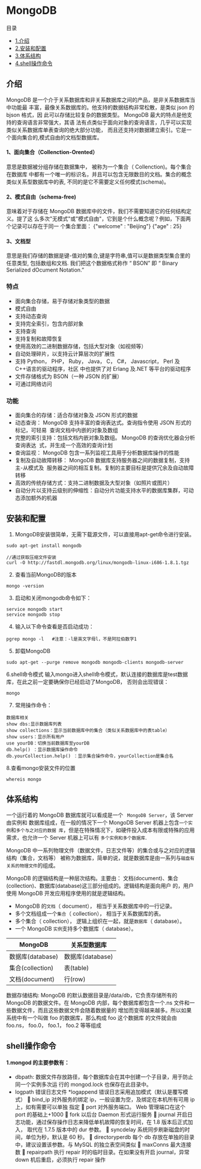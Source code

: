 # MongoDB

目录
* [1.介绍](#介绍)
* [2.安装和配置](#安装和配置)
* [3.体系结构](#体系结构)    
* [4.shell操作命令](#shell操作命令)

## 介绍

  MongoDB 是一个介于关系数据库和非关系数据库之间的产品，是非关系数据库当中功能最
丰富，最像关系数据库的。他支持的数据结构非常松散，是类似 json 的 bjson 格式，因
此可以存储比较复杂的数据类型。 MongoDB 最大的特点是他支持的查询语言非常强大，其语
法有点类似于面向对象的查询语言，几乎可以实现类似关系数据库单表查询的绝大部分功能，
而且还支持对数据建立索引。它是一个面向集合的,模式自由的文档型数据库。

#### 1、面向集合（Collenction-Orented）
  意思是数据被分组存储在数据集中， 被称为一个集合（ Collenction)。每个集合在数据库
中都有一个唯一的标识名，并且可以包含无限数目的文档。集合的概念类似关系型数据库中的表,
不同的是它不需要定义任何模式(schema)。

#### 2、模式自由（schema-free)
  意味着对于存储在 MongoDB 数据库中的文件，我们不需要知道它的任何结构定义。提了这
么多次"无模式"或"模式自由"，它到是个什么概念呢？例如，下面两个记录可以存在于同一
个集合里面：
{"welcome" : "Beijing"}
{"age" : 25}

#### 3、文档型
  意思是我们存储的数据是键-值对的集合,键是字符串,值可以是数据类型集合里的任意类型,
包括数组和文档. 我们把这个数据格式称作 “ BSON” 即 “ Binary Serialized dOcument
Notation.”

### 特点
- 面向集合存储，易于存储对象类型的数据
- 模式自由
- 支持动态查询
- 支持完全索引，包含内部对象
- 支持查询
- 支持复制和故障恢复
- 使用高效的二进制数据存储，包括大型对象（如视频等）
- 自动处理碎片，以支持云计算层次的扩展性
- 支持 Python， PHP， Ruby， Java， C， C#， Javascript， Perl 及 C++语言的驱动程序，社区
  中也提供了对 Erlang 及.NET 等平台的驱动程序
- 文件存储格式为 BSON（一种 JSON 的扩展）
- 可通过网络访问

### 功能
- 面向集合的存储：适合存储对象及 JSON 形式的数据
- 动态查询： MongoDB 支持丰富的查询表达式。查询指令使用 JSON 形式的标记，可轻易
  查询文档中内嵌的对象及数组
- 完整的索引支持：包括文档内嵌对象及数组。 MongoDB 的查询优化器会分析查询表达
  式，并生成一个高效的查询计划
- 查询监视： MongoDB 包含一系列监视工具用于分析数据库操作的性能
- 复制及自动故障转移： MongoDB 数据库支持服务器之间的数据复制，支持主-从模式及
  服务器之间的相互复制。复制的主要目标是提供冗余及自动故障转移
- 高效的传统存储方式：支持二进制数据及大型对象（如照片或图片）
- 自动分片以支持云级别的伸缩性：自动分片功能支持水平的数据库集群，可动态添加额外的机器


## 安装和配置

1. MongoDB安装很简单，无需下载源文件，可以直接用apt-get命令进行安装。 
```
sudo apt-get install mongodb

//通过获取压缩文件安装
curl -O http://fastdl.mongodb.org/linux/mongodb-linux-i686-1.8.1.tgz
```
2. 查看当前MongoDB的版本
```
mongo -version
```
3. 启动和关闭mongodb命令如下：
```
service mongodb start
service mongodb stop
```
4. 输入以下命令查看是否启动成功：
```
pgrep mongo -l   #注意：-l是英文字母l，不是阿拉伯数字1
```
5. 卸载MongoDB
```
sudo apt-get --purge remove mongodb mongodb-clients mongodb-server
```
6.shell命令模式
输入mongo进入shell命令模式，默认连接的数据库是test数据库，在此之前一定要确保你已经启动了MongoDB，
否则会出现错误： 
```
mongo
```
7. 常用操作命令：
```
数据库相关 
show dbs:显示数据库列表 
show collections：显示当前数据库中的集合（类似关系数据库中的表table） 
show users：显示所有用户 
use yourDB：切换当前数据库至yourDB 
db.help() ：显示数据库操作命令 
db.yourCollection.help() ：显示集合操作命令，yourCollection是集合名 
```
8.查看mongo安装文件的位置
```
whereis mongo
```


## 体系结构
 一个运行着的 MongoDB 数据库就可以看成是一个 ` MongoDB Server`，该 Server 由实例和
数据库组成，在一般的情况下一个 MongoDB Server 机器上包含`一个实例`和`多个与之对应的数据
库`，但是在特殊情况下，如硬件投入成本有限或特殊的应用需求，也允许一个 Server 机器上可以有
`多个实例和多个数据库`.

MongoDB 中一系列物理文件（数据文件，日志文件等）的集合或与之对应的逻辑结构（集合，文档等）
被称为数据库，简单的说，就是数据库是由一系列与`磁盘有关系的物理文件`的组成。

MongoDB 的逻辑结构是一种层次结构。主要由：
文档(document)、集合(collection)、数据库(database)这三部分组成的。逻辑结构是面向用户
的，用户使用 MongoDB 开发应用程序使用的就是逻辑结构。
* MongoDB 的`文档`（ document）， 相当于关系数据库中的一行记录。
* 多个文档组成一个`集合`（ collection）， 相当于关系数据库的表。
* 多个集合（ collection）， 逻辑上组织在一起，就是`数据库`（ database）。
* 一个 MongoDB `实例`支持多个数据库（ database）。

|MongoDB|关系型数据库|
|-|-|
|数据库(database)|数据库(database)|
|集合(collection)|表(table)|
|文档(document)|行(row)|

数据存储结构:
  MongoDB 的默认数据目录是/data/db，它负责存储所有的 MongoDB 的数据文件。在 MongoDB
内部，每个数据库都包含一个.ns 文件和一些数据文件，而且这些数据文件会随着数据量的
增加而变得越来越多。所以如果系统中有一个叫做 foo 的数据库，那么构成 foo 这个数据库
的文件就会由 foo.ns， foo.0， foo.1， foo.2 等等组成



## shell操作命令
#### 1.mongod 的主要参数有：

* dbpath:
数据文件存放路径，每个数据库会在其中创建一个子目录，用于防止同一个实例多次运
行的 mongod.lock 也保存在此目录中。
* logpath
错误日志文件
*logappend
错误日志采用追加模式（默认是覆写模式）
 bind_ip
对外服务的绑定 ip，一般设置为空，及绑定在本机所有可用 ip 上，如有需要可以单独
指定
 port
对外服务端口。 Web 管理端口在这个 port 的基础上+1000
 fork
以后台 Daemon 形式运行服务
 journal
开启日志功能，通过保存操作日志来降低单机故障的恢复时间，在 1.8 版本后正式加入，
取代在 1.7.5 版本中的 dur 参数。
 syncdelay
系统同步刷新磁盘的时间，单位为秒，默认是 60 秒。
 directoryperdb
每个 db 存放在单独的目录中，建议设置该参数。与 MySQL 的独立表空间类似
 maxConns
最大连接数
 repairpath
执行 repair 时的临时目录。在如果没有开启 journal，异常 down 机后重启，必须执行 repair
操作



